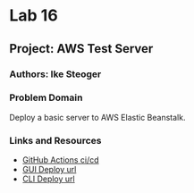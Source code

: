 # Lab 16

## Project: AWS Test Server

### Authors: Ike Steoger

### Problem Domain

Deploy a basic server to AWS Elastic Beanstalk.

### Links and Resources

- [GitHub Actions ci/cd](https://github.com/IkeSteoger/caps/actions)
- [GUI Deploy url](http://aws-test-4-env.eba-uegnz8y2.us-west-2.elasticbeanstalk.com/)
- [CLI Deploy url](http://aws-test-server2-dev.us-west-2.elasticbeanstalk.com/)

<!-- ### Collaborators

Kaeden O'maera
Josh Coffey
Reece Renninger
Ryan Gallaway -->

<!-- ### Setup -->

<!-- #### How to initialize/run your application -->

<!-- Clone repo, `npm i`, alter `.env` file, `npm start`. -->

<!-- #### Tests

To run tests, after running `npm i`, run the command `npm test` -->

<!-- #### UML

![UML](./assets/uml.png) -->
